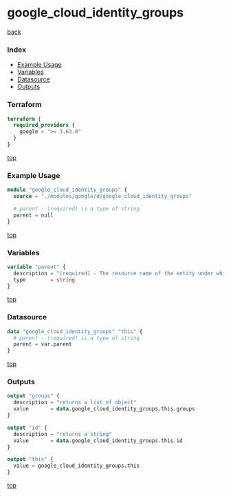 # google_cloud_identity_groups

[back](../google.md)

### Index

- [Example Usage](#example-usage)
- [Variables](#variables)
- [Datasource](#datasource)
- [Outputs](#outputs)

### Terraform

```terraform
terraform {
  required_providers {
    google = ">= 3.63.0"
  }
}
```

[top](#index)

### Example Usage

```terraform
module "google_cloud_identity_groups" {
  source = "./modules/google/d/google_cloud_identity_groups"

  # parent - (required) is a type of string
  parent = null
}
```

[top](#index)

### Variables

```terraform
variable "parent" {
  description = "(required) - The resource name of the entity under which this Group resides in the\nCloud Identity resource hierarchy.\n\nMust be of the form identitysources/{identity_source_id} for external-identity-mapped\ngroups or customers/{customer_id} for Google Groups."
  type        = string
}
```

[top](#index)

### Datasource

```terraform
data "google_cloud_identity_groups" "this" {
  # parent - (required) is a type of string
  parent = var.parent
}
```

[top](#index)

### Outputs

```terraform
output "groups" {
  description = "returns a list of object"
  value       = data.google_cloud_identity_groups.this.groups
}

output "id" {
  description = "returns a string"
  value       = data.google_cloud_identity_groups.this.id
}

output "this" {
  value = google_cloud_identity_groups.this
}
```

[top](#index)